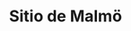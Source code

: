 ﻿---
title: "Sitio de Malmö"
permalink: periodes_482.html
layout: periode
dataInici: 1677-06-26
sidebar: periodes
pares:
  - id: 478
    title: "Guerra Escanesa"
    dataInici: "(1675)"
    dataFi: "(1679)"

fills:
jocsPrincipals:
jocsEscenaris:
jocsEpoca:
  - title: "Nothing Gained But Glory"
    bggId: 39019
    escenari: "Malmö"

jocsEpocaEscenaris:
---

